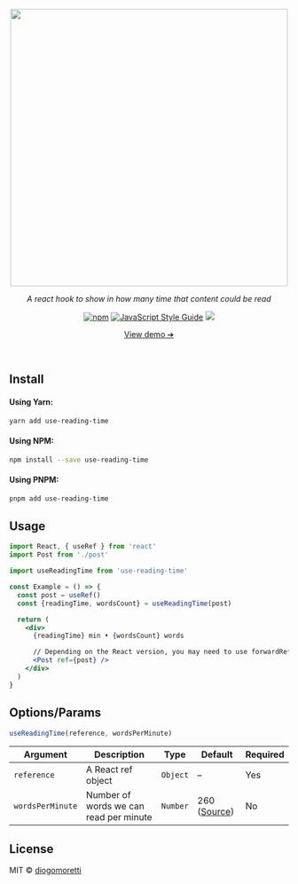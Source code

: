 <p align="center">
  <img src="https://user-images.githubusercontent.com/2853428/88489869-a67fce00-cf6d-11ea-871f-76fb53cae2b2.png" width="500">
  <p align="center"><em>A react hook to show in how many time that content could be read</em></p>
  <p align="center">
    <a href="https://www.npmjs.com/package/use-reading-time"><img alt="npm" src="https://img.shields.io/npm/v/use-reading-time"></a> <a href="https://standardjs.com"><img src="https://img.shields.io/badge/code_style-standard-brightgreen.svg" alt="JavaScript Style Guide" /></a>
  <a href="https://github.com/diogomoretti/use-reading-time/actions"><img src="https://github.com/diogomoretti/use-reading-time/actions/workflows/test.yml/badge.svg" /></a>
  </p>
  <p align="center">
    <a href="https://diogomoretti.github.io/use-reading-time/">View demo ➔</a>
  </p>
</p>
<br>

## Install

#### Using Yarn:

```bash
yarn add use-reading-time
```

#### Using NPM:

```bash
npm install --save use-reading-time
```

#### Using PNPM:

```bash
pnpm add use-reading-time
```

## Usage

```jsx
import React, { useRef } from 'react'
import Post from './post'

import useReadingTime from 'use-reading-time'

const Example = () => {
  const post = useRef()
  const {readingTime, wordsCount} = useReadingTime(post)

  return (
    <div>
      {readingTime} min • {wordsCount} words

      // Depending on the React version, you may need to use forwardRef
      <Post ref={post} />
    </div>
  )
}
```

## Options/Params
```jsx
useReadingTime(reference, wordsPerMinute)
```

| Argument  | Description | Type | Default | Required |
| --------- | ----------- | ---- | ------- | -------- |
`reference` | A React ref object | `Object` | – | Yes
`wordsPerMinute` | Number of words we can read per minute | `Number` | 260 ([Source](https://www.sciencedirect.com/science/article/pii/S0749596X19300786)) | No

## License

MIT © [diogomoretti](https://github.com/diogomoretti)
